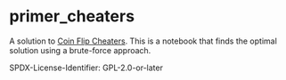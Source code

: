 # primer_cheaters

A solution to [Coin Flip Cheaters](https://www.youtube.com/watch?v=QC91Bf8hQVo).
This is a notebook that finds the optimal solution using a brute-force approach.

SPDX-License-Identifier: GPL-2.0-or-later
